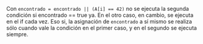 Con `encontrado = encontrado || (A[i] == 42)` no se ejecuta la segunda condición si encontrado == true ya. En el otro caso, en cambio, se ejecuta en el if cada vez. Eso si, la asignación de `encontrado` a sí mismo se realiza sólo cuando vale la condición en el primer caso, y en el segundo se ejecuta siempre.